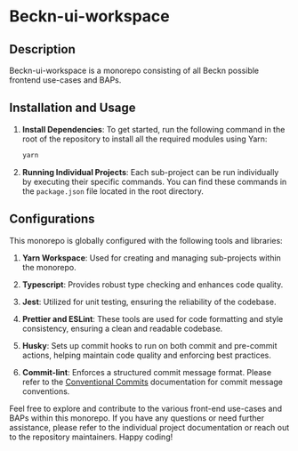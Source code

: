 # Beckn-ui-workspace

## Description

Beckn-ui-workspace is a monorepo consisting of all Beckn possible frontend use-cases and BAPs.

## Installation and Usage

1. **Install Dependencies**: To get started, run the following command in the root of the repository to install all the required modules using Yarn:

   ```bash
   yarn
   ```

2. **Running Individual Projects**: Each sub-project can be run individually by executing their specific commands. You can find these commands in the `package.json` file located in the root directory.

## Configurations

This monorepo is globally configured with the following tools and libraries:

1. **Yarn Workspace**: Used for creating and managing sub-projects within the monorepo.

2. **Typescript**: Provides robust type checking and enhances code quality.

3. **Jest**: Utilized for unit testing, ensuring the reliability of the codebase.

4. **Prettier and ESLint**: These tools are used for code formatting and style consistency, ensuring a clean and readable codebase.

5. **Husky**: Sets up commit hooks to run on both commit and pre-commit actions, helping maintain code quality and enforcing best practices.

6. **Commit-lint**: Enforces a structured commit message format. Please refer to the [Conventional Commits](https://www.conventionalcommits.org/en/v1.0.0/) documentation for commit message conventions.

Feel free to explore and contribute to the various front-end use-cases and BAPs within this monorepo. If you have any questions or need further assistance, please refer to the individual project documentation or reach out to the repository maintainers. Happy coding!

